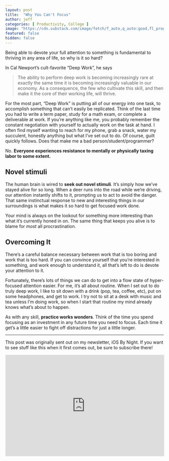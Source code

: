 ```yaml
---
layout: post
title:  "Why You Can't Focus"
author: jeff
categories: [ Productivity, College ]
image: "https://cdn.substack.com/image/fetch/f_auto,q_auto:good,fl_progressive:steep/https%3A%2F%2Fbucketeer-e05bbc84-baa3-437e-9518-adb32be77984.s3.amazonaws.com%2Fpublic%2Fimages%2F99bf2f6d-2909-49d1-9c19-cf447320f7c0_1600x1067.jpeg"
featured: false
hidden: false
---
```



Being able to devote your full attention to something is fundamental to thriving in any area of life, so why is it so hard?

In Cal Newport’s cult-favorite “Deep Work”, he says

> The ability to perform deep work is becoming increasingly rare at exactly the same time it is becoming increasingly valuable in our economy. As a consequence, the few who cultivate this skill, and then make it the core of their working life, will thrive.

For the most part, “Deep Work” is putting all of our energy into one task, to accomplish something that can’t easily be replicated. Think of the last time you had to write a term paper, study for a math exam, or complete a deliverable at work. If you’re anything like me, you probably remember the constant negotiation with yourself to actually work on the task at hand. I often find myself wanting to reach for my phone, grab a snack, water my succulent, honestly anything but what I’ve set out to do. Of course, guilt quickly follows. Does that make me a bad person/student/programmer?

No. **Everyone experiences resistance to mentally or physically taxing labor to some extent.**

## Novel stimuli

The human brain is wired to  **seek out novel stimuli**. It’s simply how we’ve stayed alive for so long. When a deer runs into the road while we’re driving, our attention instantly shifts to it, prompting us to act to avoid the danger. That same instinctual response to new and interesting things in our surroundings is what makes it so hard to get focused work done.

Your mind is always on the lookout for something more interesting than what it’s currently honed in on. The same thing that keeps you alive is to blame for  _most_  all procrastination.

## Overcoming It

There’s a careful balance necessary between work that is too boring and work that is too hard. If you can convince yourself that you’re interested in something, and work enough to understand it, all that’s left to do is devote your attention to it.

Fortunately, there’s lots of things we can do to get into a flow state of hyper-focused attention easier. For me, it’s all about routine. When I set out to do truly deep work, I like to sit down with a drink (pop, tea, coffee, etc), put on some headphones, and get to work. I try not to sit at a desk with music and tea unless I’m doing work, so when I start that routine my mind already knows what’s about to happen.

As with any skill,  **practice works wonders**. 
Think of the time you spend focusing as an investment in any future time you need to focus. Each time it get’s a little easier to fight off distractions for just a little longer.

---
This post was originally sent out on my newsletter, iOS By Night. If you want to see stuff like this when it first comes out, be sure to subscribe there!
<iframe src="https://iosbynight.substack.com/embed" width="100%" height="320" style="border:1px solid #EEE; background:white;" frameborder="0" scrolling="no"></iframe>